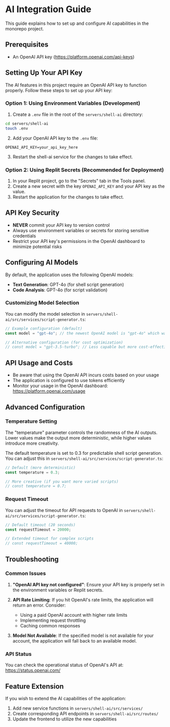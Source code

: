 # AI Integration Guide

This guide explains how to set up and configure AI capabilities in the monorepo project.

## Prerequisites

- An OpenAI API key (https://platform.openai.com/api-keys)

## Setting Up Your API Key

The AI features in this project require an OpenAI API key to function properly. Follow these steps to set up your API key:

### Option 1: Using Environment Variables (Development)

1. Create a `.env` file in the root of the `servers/shell-ai` directory:

```bash
cd servers/shell-ai
touch .env
```

2. Add your OpenAI API key to the `.env` file:

```
OPENAI_API_KEY=your_api_key_here
```

3. Restart the shell-ai service for the changes to take effect.

### Option 2: Using Replit Secrets (Recommended for Deployment)

1. In your Replit project, go to the "Secrets" tab in the Tools panel.
2. Create a new secret with the key `OPENAI_API_KEY` and your API key as the value.
3. Restart the application for the changes to take effect.

## API Key Security

- **NEVER** commit your API key to version control
- Always use environment variables or secrets for storing sensitive credentials
- Restrict your API key's permissions in the OpenAI dashboard to minimize potential risks

## Configuring AI Models

By default, the application uses the following OpenAI models:

- **Text Generation**: GPT-4o (for shell script generation)
- **Code Analysis**: GPT-4o (for script validation)

### Customizing Model Selection

You can modify the model selection in `servers/shell-ai/src/services/script-generator.ts`:

```typescript
// Example configuration (default)
const model = "gpt-4o"; // the newest OpenAI model is "gpt-4o" which was released May 13, 2024

// Alternative configuration (for cost optimization)
// const model = "gpt-3.5-turbo"; // Less capable but more cost-effective
```

## API Usage and Costs

- Be aware that using the OpenAI API incurs costs based on your usage
- The application is configured to use tokens efficiently
- Monitor your usage in the OpenAI dashboard: https://platform.openai.com/usage

## Advanced Configuration

### Temperature Setting

The "temperature" parameter controls the randomness of the AI outputs. Lower values make the output more deterministic, while higher values introduce more creativity.

The default temperature is set to 0.3 for predictable shell script generation. You can adjust this in `servers/shell-ai/src/services/script-generator.ts`:

```typescript
// Default (more deterministic)
const temperature = 0.3;

// More creative (if you want more varied scripts)
// const temperature = 0.7;
```

### Request Timeout

You can adjust the timeout for API requests to OpenAI in `servers/shell-ai/src/services/script-generator.ts`:

```typescript
// Default timeout (20 seconds)
const requestTimeout = 20000;

// Extended timeout for complex scripts
// const requestTimeout = 40000;
```

## Troubleshooting

### Common Issues

1. **"OpenAI API key not configured"**: Ensure your API key is properly set in the environment variables or Replit secrets.

2. **API Rate Limiting**: If you hit OpenAI's rate limits, the application will return an error. Consider:
   - Using a paid OpenAI account with higher rate limits
   - Implementing request throttling
   - Caching common responses

3. **Model Not Available**: If the specified model is not available for your account, the application will fall back to an available model.

### API Status

You can check the operational status of OpenAI's API at: https://status.openai.com/

## Feature Extension

If you wish to extend the AI capabilities of the application:

1. Add new service functions in `servers/shell-ai/src/services/`
2. Create corresponding API endpoints in `servers/shell-ai/src/routes/`
3. Update the frontend to utilize the new capabilities